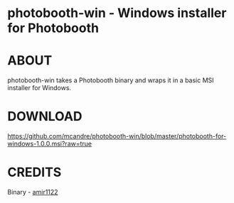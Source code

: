 # photobooth-win - Windows installer for Photobooth

# ABOUT

photobooth-win takes a Photobooth binary and wraps it in a basic MSI installer for Windows.

# DOWNLOAD

https://github.com/mcandre/photobooth-win/blob/master/photobooth-for-windows-1.0.0.msi?raw=true

# CREDITS

Binary - [amir1122](http://amir1122.deviantart.com/art/PhotoBooth-for-win7-243180184)
